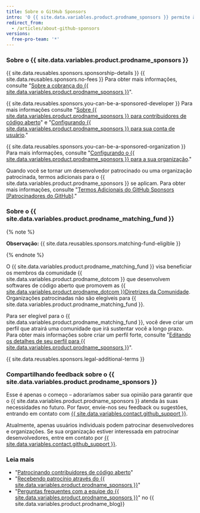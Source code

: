 ```yaml
---
title: Sobre o GitHub Sponsors
intro: 'O {{ site.data.variables.product.prodname_sponsors }} permite à comunidade de desenvolvedores apoiar financeiramente as pessoas e organizações que projetam, criam e mantêm projetos de código aberto do qual dependem, diretamente no {{ site.data.variables.product.product_name }}.'
redirect_from:
  - /articles/about-github-sponsors
versions:
  free-pro-team: '*'
---
```


### Sobre o {{ site.data.variables.product.prodname_sponsors }}

{{ site.data.reusables.sponsors.sponsorship-details }} {{ site.data.reusables.sponsors.no-fees }} Para obter mais informações, consulte "[Sobre a cobrança do {{ site.data.variables.product.prodname_sponsors }}](/articles/about-billing-for-github-sponsors)".

{{ site.data.reusables.sponsors.you-can-be-a-sponsored-developer }} Para mais informações consulte "[Sobre {{ site.data.variables.product.prodname_sponsors }} para contribuidores de código aberto](/github/supporting-the-open-source-community-with-github-sponsors/about-github-sponsors-for-open-source-contributors)" e "[Configurando {{ site.data.variables.product.prodname_sponsors }} para sua conta de usuário](/github/supporting-the-open-source-community-with-github-sponsors/setting-up-github-sponsors-for-your-user-account)."

{{ site.data.reusables.sponsors.you-can-be-a-sponsored-organization }} Para mais informações, consulte "[Configurando o {{ site.data.variables.product.prodname_sponsors }} para a sua organização](/github/supporting-the-open-source-community-with-github-sponsors/setting-up-github-sponsors-for-your-organization)."

Quando você se tornar um desenvolvedor patrocinado ou uma organização patrocinada, termos adicionais para o {{ site.data.variables.product.prodname_sponsors }} se aplicam. Para obter mais informações, consulte "[Termos Adicionais do GitHub Sponsors [Patrocinadores do GitHub]](/github/site-policy/github-sponsors-additional-terms)."

### Sobre o {{ site.data.variables.product.prodname_matching_fund }}

{% note %}

**Observação:** {{ site.data.reusables.sponsors.matching-fund-eligible }}

{% endnote %}

O {{ site.data.variables.product.prodname_matching_fund }} visa beneficiar os membros da comunidade {{ site.data.variables.product.prodname_dotcom }} que desenvolvem softwares de código aberto que promovem as [{{ site.data.variables.product.prodname_dotcom }}Diretrizes da Comunidade](/github/site-policy/github-community-guidelines). Organizações patrocinadas não são elegíveis para {{ site.data.variables.product.prodname_matching_fund }}.

Para ser elegível para o {{ site.data.variables.product.prodname_matching_fund }}, você deve criar um perfil que atrairá uma comunidade que irá sustentar você a longo prazo. Para obter mais informações sobre criar um perfil forte, consulte "[Editando os detalhes de seu perfil para {{ site.data.variables.product.prodname_sponsors }}](/github/supporting-the-open-source-community-with-github-sponsors/editing-your-profile-details-for-github-sponsors)".

{{ site.data.reusables.sponsors.legal-additional-terms }}

### Compartilhando feedback sobre o {{ site.data.variables.product.prodname_sponsors }}

Esse é apenas o começo – adoraríamos saber sua opinião para garantir que o {{ site.data.variables.product.prodname_sponsors }} atenda às suas necessidades no futuro. Por favor, envie-nos seu feedback ou sugestões, entrando em contato com [{{ site.data.variables.contact.github_support }}](https://support.github.com/contact?form%5Bsubject%5D=GitHub+Sponsors).

Atualmente, apenas usuários individuais podem patrocinar desenvolvedores e organizações. Se sua organização estiver interessada em patrocinar desenvolvedores, entre em contato por [{{ site.data.variables.contact.github_support }}](https://support.github.com/contact?form%5Bsubject%5D=GitHub+Sponsors).

### Leia mais
- "[Patrocinando contribuidores de código aberto](/github/supporting-the-open-source-community-with-github-sponsors/sponsoring-open-source-contributors)"
- "[Recebendo patrocínio através do {{ site.data.variables.product.prodname_sponsors }}](/github/supporting-the-open-source-community-with-github-sponsors/receiving-sponsorships-through-github-sponsors)"
- "[Perguntas frequentes com a equipe do {{ site.data.variables.product.prodname_sponsors }}](https://github.blog/2019-06-12-faq-with-the-github-sponsors-team/)" no {{ site.data.variables.product.prodname_blog}}
